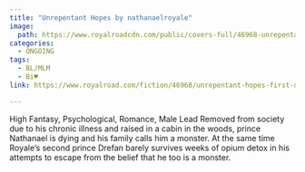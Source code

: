 ```yaml
---
title: "Unrepentant Hopes by nathanaelroyale"
image:
  path: https://www.royalroadcdn.com/public/covers-full/46968-unrepentant-hopes-first-draft.jpg
categories:
  - ONGOING
tags:
  - BL/MLM
  - Bi♥
link: https://www.royalroad.com/fiction/46968/unrepentant-hopes-first-draft

---
```

High Fantasy, Psychological, Romance, Male Lead
Removed from society due to his chronic illness and raised in a cabin in the woods, prince Nathanael is dying and his family calls him a monster. At the same time Royale’s second prince Drefan barely survives weeks of opium detox in his attempts to escape from the belief that he too is a monster.

